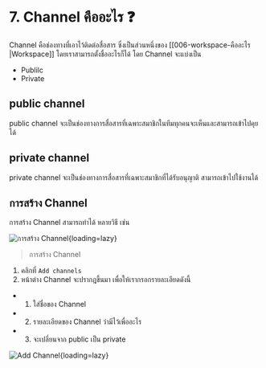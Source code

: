 # 7. Channel คืออะไร ❓

Channel คือช่องทางที่เอาไว้ติดต่อสื่อสาร ซึ่งเป็นส่วนหนึ่งของ [[006-workspace-คืออะไร |Workspace]] โดยเราสามารถตั้งชื่ออะไรก็ได้ โดย Channel จะแบ่งเป็น 

- Publilc
- Private

## public channel

public channel จะเป็นช่องทางการสื่อสารที่เฉพาะสมาชิกในทีมทุกคนจะเห็นและสามารถเข้าไปคุยได้

## private channel

private channel จะเป็นช่องทางการสื่อสารที่เฉพาะสมาชิกที่ได้รับอนุญาติ สามารถเข้าไปใช้งานได้

## การสร้าง Channel

การสร้าง Channel สามารถทำได้ หลายวิธี เช่น

![การสร้าง Channel](2023-01-04_14-54-47.png){loading=lazy}

> การสร้าง Channel

1. คลิกที่ `Add channels`
2. หน้าต่าง Channel จะปรากฎขึ้นมา เพื่อให้เรากรอกรายละเอียดดังนี้
- 1. ใส่ชื่อของ Channel
- 2. รายละเอียดของ Channel ว่ามีไว้เพื่ออะไร
- 3. จะเปลี่ยนจาก public เป็น private

![Add Channel](2023-01-04_14-49-46.png){loading=lazy}
